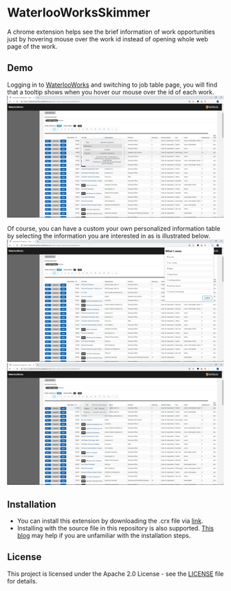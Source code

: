 # WaterlooWorksSkimmer

A chrome extension helps see the brief information of work opportunities just by hovering mouse over the work id instead of opening whole web page of the work.

## Demo

Logging in to [WaterlooWorks](https://waterlooworks.uwaterloo.ca/myAccount/co-op/coop-postings.htm) and switching to job table page, you will find that a tooltip shows when you hover our mouse over the id of each work.
![p1](demo/p1.png)

Of course, you can have a custom your own personalized information table by selecting the information you are interested in as is illustrated below.
![p2](demo/p2.png)
![p3](demo/p3.png)

## Installation
* You can install this extension by downloading the .crx file via [link](https://www.dropbox.com/s/c30t12ygw5b3x3m/WaterlooWorksSkimmer.crx?dl=0).
* Installing with the source file in this repository is also supported. [This blog](https://blog.hunter.io/how-to-install-a-chrome-extension-without-using-the-chrome-web-store-31902c780034) may help if you are unfamiliar with the installation steps.

## License

This project is licensed under the Apache 2.0 License - see the [LICENSE](LICENSE) file for details.

